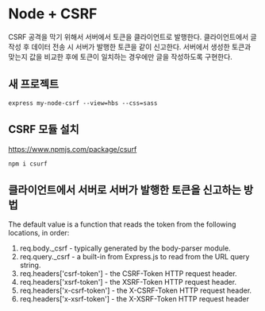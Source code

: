 # Node + CSRF 

CSRF 공격을 막기 위해서 서버에서 토큰을 클라이언트로 발행한다. 클라이언트에서 글 작성 후 데이터 전송 시 서버가 발행한 토큰을 같이 신고한다. 서버에서 생성한 토큰과 맞는지 값을 비교한 후에 토큰이 일치하는 경우에만 글을 작성하도록 구현한다.

## 새 프로젝트

```
express my-node-csrf --view=hbs --css=sass
```

## CSRF 모듈 설치

https://www.npmjs.com/package/csurf

```
npm i csurf
```

## 클라이언트에서 서버로 서버가 발행한 토큰을 신고하는 방법

The default value is a function that reads the token from the following locations, in order:

1. req.body._csrf - typically generated by the body-parser module.
2. req.query._csrf - a built-in from Express.js to read from the URL query string.
3. req.headers['csrf-token'] - the CSRF-Token HTTP request header.
4. req.headers['xsrf-token'] - the XSRF-Token HTTP request header.
5. req.headers['x-csrf-token'] - the X-CSRF-Token HTTP request header.
6. req.headers['x-xsrf-token'] - the X-XSRF-Token HTTP request header
